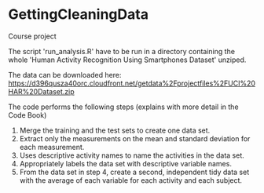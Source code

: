 # GettingCleaningData
Course project

The script 'run_analysis.R' have to be run in a directory containing the whole 'Human Activity Recognition Using Smartphones Dataset' unziped.

The data can be downloaded here: https://d396qusza40orc.cloudfront.net/getdata%2Fprojectfiles%2FUCI%20HAR%20Dataset.zip

The code performs the following steps (explains with more detail in the Code Book)
1. Merge the training and the test sets to create one data set.
2. Extract only the measurements on the mean and standard deviation for each measurement.
3. Uses descriptive activity names to name the activities in the data set.
4. Appropriately labels the data set with descriptive variable names.
5. From the data set in step 4, create a second, independent tidy data set with the average of each variable for each activity and each subject.
